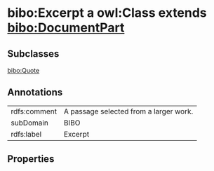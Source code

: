 # bibo:Excerpt a owl:Class extends [bibo:DocumentPart](/ontology/bibo/DocumentPart)

## Subclasses

[bibo:Quote](/ontology/bibo/Quote)

## Annotations

|||
|-----|-----|
|rdfs:comment|A passage selected from a larger work.|
|subDomain|BIBO|
|rdfs:label|Excerpt|

## Properties

